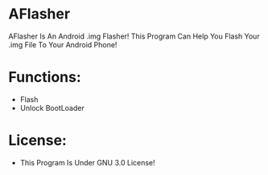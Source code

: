 # AFlasher
AFlasher Is An Android .img Flasher! This Program Can Help You Flash Your .img File To Your Android Phone!
# Functions:
* Flash
* Unlock BootLoader
# License:
* This Program Is Under GNU 3.0 License!
